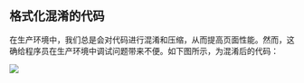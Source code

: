 ## 格式化混淆的代码

在生产环境中，我们总是会对代码进行混淆和压缩，从而提高页面性能。然而，这确给程序员在生产环境中调试问题带来不便。如下图所示，为混淆后的代码：

![](https://developers.google.com/web/tools/chrome-devtools/javascript/imgs/pretty-print-off.jpg)

